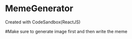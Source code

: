 # MemeGenerator
Created with CodeSandbox(ReactJS)

#Make sure to generate image first and then write the meme
